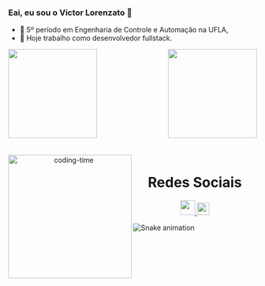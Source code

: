 ### Eai, eu sou o Victor Lorenzato 👋

- 🔭 5º período em Engenharia de Controle e Automação na UFLA, 
- 🌱 Hoje trabalho como desenvolvedor fullstack.

<div>
  
  <img  height="180em" src="https://github-readme-stats.vercel.app/api?username=VictorLorenzato&show_icons=true&theme=great-gatsby&include_all_commits=true&count_private=true"/>
  <img align="right" height="180em" src="https://github-readme-stats.vercel.app/api/top-langs/?username=VictorLorenzato&layout=compact&langs_count=16&theme=great-gatsby"/>
</div>
<br>

<div  align="center"> 
  <div style="display: inline_block"><br>
    <img align="left" height="250" alt="coding-time" src="programa.gif">
 
   </div>
    
  
  <h1 align="center">Redes Sociais</h1>
    <a href = "mailto: vitorhugolorenzato@gmail.com">
      <img width="30" src="Gmail_icon_(2020).svg">
    </a>
    <a href = "[https://www.linkedin.com/in/luigi-gottardello-fonseca-44651a205/](https://www.linkedin.com/in/victor-hugo-lorenzato-513604237/)">
      <img width="25" src="linkedin.svg">
    </a>
</div>
  
![Snake animation](https://github.com/VictorLorenzato/VictorLorenzato/blob/output/github-contribution-grid-snake.svg)
